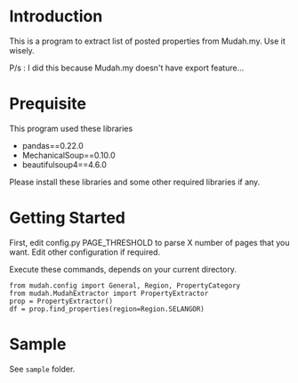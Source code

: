 
# Introduction

This is a program to extract list of posted properties from Mudah.my. Use it wisely.

P/s : I did this because Mudah.my doesn't have export feature...

# Prequisite

This program used these libraries
- pandas==0.22.0
- MechanicalSoup==0.10.0
- beautifulsoup4==4.6.0

Please install these libraries and some other required libraries if any.

# Getting Started

First, edit config.py PAGE_THRESHOLD to parse X number of pages that you want.
Edit other configuration if required.

Execute these commands, depends on your current directory.

```
from mudah.config import General, Region, PropertyCategory
from mudah.MudahExtractor import PropertyExtractor
prop = PropertyExtractor()
df = prop.find_properties(region=Region.SELANGOR)
```

# Sample

See `sample` folder.
